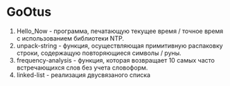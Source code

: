 # GoOtus
1. Hello_Now - программа, печатающую текущее время / точное время с использованием библиотеки NTP.
2. unpack-string - функция, осуществляющая примитивную распаковку строки, содержащую повторяющиеся символы / руны.
3. frequency-analysis - функция, которая возвращает 10 самых часто встречающихся слов без учета словоформ.
4. linked-list - реализация двусвязаного списка

